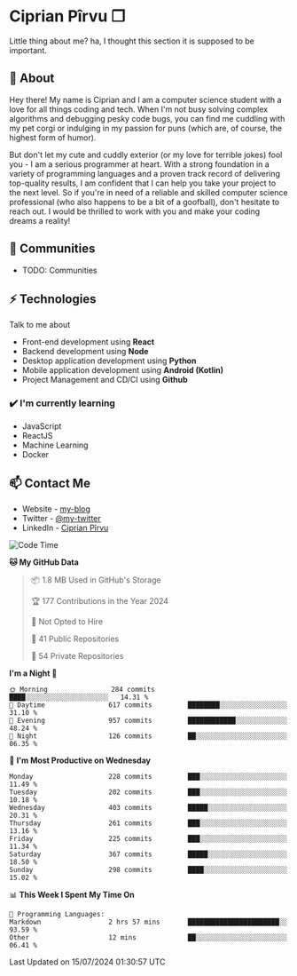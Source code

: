 # Ciprian Pîrvu ❐

Little thing about me? ha, I thought this section it is supposed to be important.

## 🧐 About

Hey there! My name is Ciprian and I am a computer science student with a love for all things coding and tech. When I'm not busy solving complex algorithms and debugging pesky code bugs, you can find me cuddling with my pet corgi or indulging in my passion for puns (which are, of course, the highest form of humor).

But don't let my cute and cuddly exterior (or my love for terrible jokes) fool you - I am a serious programmer at heart. With a strong foundation in a variety of programming languages and a proven track record of delivering top-quality results, I am confident that I can help you take your project to the next level. So if you're in need of a reliable and skilled computer science professional (who also happens to be a bit of a goofball), don't hesitate to reach out. I would be thrilled to work with you and make your coding dreams a reality!

## 👯 Communities

-   TODO: Communities

## ⚡ Technologies

Talk to me about

-   Front-end development using **React**
-   Backend development using **Node**
-   Desktop application development using **Python**
-   Mobile application development using **Android (Kotlin)**
-   Project Management and CD/CI using **Github**

### ✔️ I'm currently learning

-   JavaScript
-   ReactJS
-   Machine Learning
-   Docker

## 📫 Contact Me

-   Website - [my-blog]()
-   Twitter - [@my-twitter]()
-   LinkedIn - [Ciprian Pîrvu](https://www.linkedin.com/in/p%C3%AErvu-ciprian-cristian-4415991b1/)

<!--START_SECTION:waka-->
![Code Time](http://img.shields.io/badge/Code%20Time-2%2C111%20hrs%2058%20mins-blue)

**🐱 My GitHub Data** 

> 📦 1.8 MB Used in GitHub's Storage 
 > 
> 🏆 177 Contributions in the Year 2024
 > 
> 🚫 Not Opted to Hire
 > 
> 📜 41 Public Repositories 
 > 
> 🔑 54 Private Repositories 
 > 
**I'm a Night 🦉** 

```text
🌞 Morning                284 commits         ████░░░░░░░░░░░░░░░░░░░░░   14.31 % 
🌆 Daytime                617 commits         ████████░░░░░░░░░░░░░░░░░   31.10 % 
🌃 Evening                957 commits         ████████████░░░░░░░░░░░░░   48.24 % 
🌙 Night                  126 commits         ██░░░░░░░░░░░░░░░░░░░░░░░   06.35 % 
```
📅 **I'm Most Productive on Wednesday** 

```text
Monday                   228 commits         ███░░░░░░░░░░░░░░░░░░░░░░   11.49 % 
Tuesday                  202 commits         ███░░░░░░░░░░░░░░░░░░░░░░   10.18 % 
Wednesday                403 commits         █████░░░░░░░░░░░░░░░░░░░░   20.31 % 
Thursday                 261 commits         ███░░░░░░░░░░░░░░░░░░░░░░   13.16 % 
Friday                   225 commits         ███░░░░░░░░░░░░░░░░░░░░░░   11.34 % 
Saturday                 367 commits         █████░░░░░░░░░░░░░░░░░░░░   18.50 % 
Sunday                   298 commits         ████░░░░░░░░░░░░░░░░░░░░░   15.02 % 
```


📊 **This Week I Spent My Time On** 

```text
💬 Programming Languages: 
Markdown                 2 hrs 57 mins       ███████████████████████░░   93.59 % 
Other                    12 mins             ██░░░░░░░░░░░░░░░░░░░░░░░   06.41 % 
```


 Last Updated on 15/07/2024 01:30:57 UTC
<!--END_SECTION:waka-->
